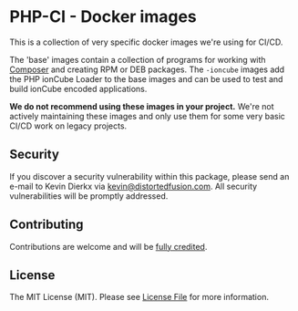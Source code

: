 # PHP-CI - Docker images

This is a collection of very specific docker images we're using for CI/CD.

The 'base' images contain a collection of programs for working with [Composer](https://getcomposer.org) and creating RPM or DEB packages. The `-ioncube` images add the PHP ionCube Loader to the base images and can be used to test and build ionCube encoded applications.

**We do not recommend using these images in your project.** We're not actively maintaining these images and only use them for some very basic CI/CD work on legacy projects.

## Security

If you discover a security vulnerability within this package, please send an e-mail to Kevin Dierkx via kevin@distortedfusion.com. All security vulnerabilities will be promptly addressed.

## Contributing

Contributions are welcome and will be [fully credited](https://github.com/kevindierkx/php-ci/graphs/contributors).

## License

The MIT License (MIT). Please see [License File](LICENSE) for more information.
